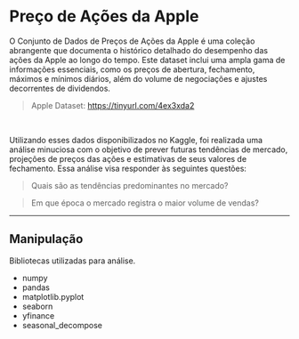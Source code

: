 # Preço de Ações da Apple
O Conjunto de Dados de Preços de Ações da Apple é uma coleção abrangente que documenta o histórico detalhado do desempenho das ações da Apple ao longo do tempo. Este dataset inclui uma ampla gama de informações essenciais, como os preços de abertura, fechamento, máximos e mínimos diários, além do volume de negociações e ajustes decorrentes de dividendos.

> Apple Dataset: https://tinyurl.com/4ex3xda2
<br>

Utilizando esses dados disponibilizados no Kaggle, foi realizada uma análise minuciosa com o objetivo de prever futuras tendências de mercado, projeções de preços das ações e estimativas de seus valores de fechamento. Essa análise visa responder às seguintes questões:
<br>
> Quais são as tendências predominantes no mercado?

> Em que época o mercado registra o maior volume de vendas?
--------------------------------------------

## Manipulação
Bibliotecas utilizadas para análise.
* numpy
* pandas
* matplotlib.pyplot
* seaborn
* yfinance 
* seasonal_decompose 



